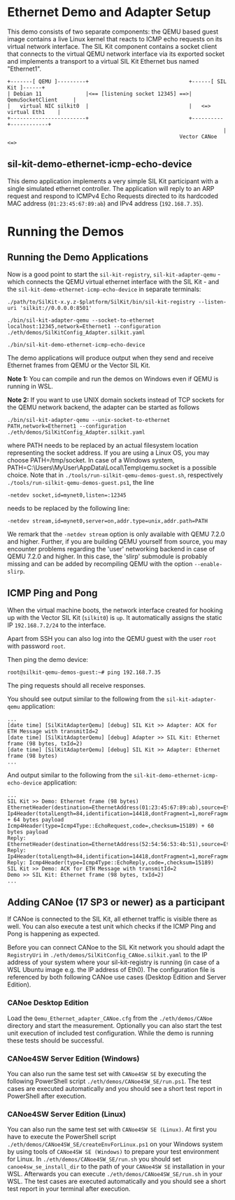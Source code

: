 # Ethernet Demo and Adapter Setup
This demo consists of two separate components: the QEMU based guest image contains a live
Linux kernel that reacts to ICMP echo requests on its virtual network interface.
The SIL Kit component contains a socket client that connects to the virtual QEMU network interface via its
exported socket and implements a transport to a virtual SIL Kit Ethernet bus named "Ethernet1".

    +-------[ QEMU ]---------+                                +------[ SIL Kit ]------+
    | Debian 11              |<== [listening socket 12345] ==>|  QemuSocketClient     |
    |   virtual NIC silkit0  |                                |   <=> virtual Eth1    |
    +------------------------+                                +----------+------------+
                                                                         |
                                                           Vector CANoe <=> 

## sil-kit-demo-ethernet-icmp-echo-device
This demo application implements a very simple SIL Kit participant with a single simulated ethernet controller.
The application will reply to an ARP request and respond to ICMPv4 Echo Requests directed to its hardcoded MAC address
(``01:23:45:67:89:ab``) and IPv4 address (``192.168.7.35``).

# Running the Demos

## Running the Demo Applications

Now is a good point to start the ``sil-kit-registry``, ``sil-kit-adapter-qemu`` - which connects the QEMU virtual ethernet
interface with the SIL Kit - and the ``sil-kit-demo-ethernet-icmp-echo-device`` in separate terminals:

    ./path/to/SilKit-x.y.z-$platform/SilKit/bin/sil-kit-registry --listen-uri 'silkit://0.0.0.0:8501'
    
    ./bin/sil-kit-adapter-qemu --socket-to-ethernet localhost:12345,network=Ethernet1 --configuration ./eth/demos/SilKitConfig_Adapter.silkit.yaml
    
    ./bin/sil-kit-demo-ethernet-icmp-echo-device
    
The demo applications will produce output when they send and receive Ethernet frames from QEMU or the Vector SIL Kit.

**Note 1:** You can compile and run the demos on Windows even if QEMU is running in WSL.

**Note 2:** If you want to use UNIX domain sockets instead of TCP sockets for the QEMU network backend, the adapter can be started as follows 

    ./bin/sil-kit-adapter-qemu --unix-socket-to-ethernet PATH,network=Ethernet1 --configuration ./eth/demos/SilKitConfig_Adapter.silkit.yaml

where PATH needs to be replaced by an actual filesystem location representing the socket address. If you are using a Linux OS, you may choose PATH=/tmp/socket. In case of a Windows system, PATH=C:\Users\MyUser\AppData\Local\Temp\qemu.socket is a possible choice. 
Note that in ``./tools/run-silkit-qemu-demos-guest.sh``, respectively ``./tools/run-silkit-qemu-demos-guest.ps1``, the line

    -netdev socket,id=mynet0,listen=:12345

needs to be replaced by the following line:

    -netdev stream,id=mynet0,server=on,addr.type=unix,addr.path=PATH

We remark that the ``-netdev stream`` option is only available with QEMU 7.2.0 and higher. Further, if you are building QEMU yourself from source, you may encounter problems regarding the 'user' networking backend in case of QEMU 7.2.0 and higher. In this case, the 'slirp' submodule is probably missing and can be added by recompiling QEMU with the option ``--enable-slirp``.

## ICMP Ping and Pong
When the virtual machine boots, the network interface created for hooking up with the Vector SIL Kit (``silkit0``) is ``up``.
It automatically assigns the static IP ``192.168.7.2/24`` to the interface.

Apart from SSH you can also log into the QEMU guest with the user ``root`` with password ``root``.

Then ping the demo device:

    root@silkit-qemu-demos-guest:~# ping 192.168.7.35

The ping requests should all receive responses.

You should see output similar to the following from the ``sil-kit-adapter-qemu`` application:

    ...
    [date time] [SilKitAdapterQemu] [debug] SIL Kit >> Adapter: ACK for ETH Message with transmitId=2
    [date time] [SilKitAdapterQemu] [debug] Adapter >> SIL Kit: Ethernet frame (98 bytes, txId=2)
    [date time] [SilKitAdapterQemu] [debug] SIL Kit >> Adapter: Ethernet frame (98 bytes)
    ...

    
And output similar to the following from the ``sil-kit-demo-ethernet-icmp-echo-device`` application:

    ...
    SIL Kit >> Demo: Ethernet frame (98 bytes)
    EthernetHeader(destination=EthernetAddress(01:23:45:67:89:ab),source=EthernetAddress(52:54:56:53:4b:51),etherType=EtherType::Ip4)
    Ip4Header(totalLength=84,identification=14418,dontFragment=1,moreFragments=0,fragmentOffset=0,timeToLive=64,protocol=Ip4Protocol::ICMP,checksum=29409,sourceAddress=192.168.7.2,destinationAddress=192.168.7.35) + 64 bytes payload
    Icmp4Header(type=Icmp4Type::EchoRequest,code=,checksum=15189) + 60 bytes payload
    Reply: EthernetHeader(destination=EthernetAddress(52:54:56:53:4b:51),source=EthernetAddress(01:23:45:67:89:ab),etherType=EtherType::Ip4)
    Reply: Ip4Header(totalLength=84,identification=14418,dontFragment=1,moreFragments=0,fragmentOffset=0,timeToLive=64,protocol=Ip4Protocol::ICMP,checksum=29409,sourceAddress=192.168.7.35,destinationAddress=192.168.7.2)
    Reply: Icmp4Header(type=Icmp4Type::EchoReply,code=,checksum=15189)
    SIL Kit >> Demo: ACK for ETH Message with transmitId=2
    Demo >> SIL Kit: Ethernet frame (98 bytes, txId=2)
    ...


## Adding CANoe (17 SP3 or newer) as a participant
If CANoe is connected to the SIL Kit, all ethernet traffic is visible there as well. You can also execute a test unit which checks if the ICMP Ping and Pong is happening as expected.

Before you can connect CANoe to the SIL Kit network you should adapt the ``RegistryUri`` in ``./eth/demos/SilKitConfig_CANoe.silkit.yaml`` to the IP address of your system where your sil-kit-registry is running (in case of a WSL Ubuntu image e.g. the IP address of Eth0). The configuration file is referenced by both following CANoe use cases (Desktop Edition and Server Edition).

### CANoe Desktop Edition
Load the ``Qemu_Ethernet_adapter_CANoe.cfg`` from the ``./eth/demos/CANoe`` directory and start the measurement. Optionally you can also start the test unit execution of included test configuration. While the demo is running these tests should be successful.

### CANoe4SW Server Edition (Windows)
You can also run the same test set with ``CANoe4SW SE`` by executing the following PowerShell script ``./eth/demos/CANoe4SW_SE/run.ps1``. The test cases are executed automatically and you should see a short test report in PowerShell after execution.

### CANoe4SW Server Edition (Linux)
You can also run the same test set with ``CANoe4SW SE (Linux)``. At first you have to execute the PowerShell script ``./eth/demos/CANoe4SW_SE/createEnvForLinux.ps1`` on your Windows system by using tools of ``CANoe4SW SE (Windows)`` to prepare your test environment for Linux. In ``./eth/demos/CANoe4SW_SE/run.sh`` you should set ``canoe4sw_se_install_dir`` to the path of your ``CANoe4SW SE`` installation in your WSL. Afterwards you can execute ``./eth/demos/CANoe4SW_SE/run.sh`` in your WSL. The test cases are executed automatically and you should see a short test report in your terminal after execution.


